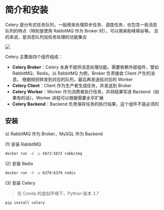 # 简介和安装

Celery 是分布式任务队列，一般用来处理异步任务、调度任务，也包含一些消息队列的特点（特别是使用 RabbitMQ 作为 Broker 时），可以用来削峰填谷等。
总的来说，是消息队列加任务处理的功能集合

![](https://raw.githubusercontent.com/hsxhr-10/Notes/master/image/pythonwebcelery-1.png)

Celery 主要由四个组件组成：

- **Celery Broker**：Celery 本身不提供消息处理功能，需要依赖外部组件，譬如 RabbitMQ、Redis。以 RabbitMQ 为例，Broker 负责接收 Client 产生的消息，
  根据规则转发到对应的队列，最后再发送给对应的 Worker
- **Celery Client**：Client 作为生产者生成任务，并发送到 Broker
- **Celery Worker**：Worker 作为消费者执行任务，并将结果写进 Backend（如果有的话）。Worker 进程可以根据需要水平扩展
- **Celery Backend**：Backend 负责保存任务的执行结果，这个组件不是必须的

## 安装

以 RabbitMQ 作为 Broker，MySQL 作为 Backend

(1) 安装 RabbitMQ

```BASH
docker run -d -p 5672:5672 rabbitmq
```

(2) 安装 Redis

```BASH
docker run -d -p 6379:6379 redis
```

(3) 安装 Celery

> 在 Conda 的虚拟环境下，Python 版本 3.7

```BASH
pip install celery
```
